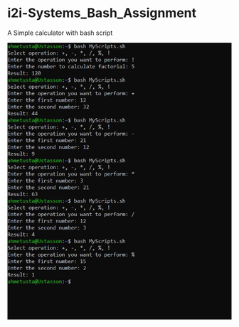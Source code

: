 # i2i-Systems_Bash_Assignment
A Simple calculator with bash script

![screenshot](https://github.com/ahmetust/i2i-Systems_Assignments/blob/master/i2i-Systems_Bash_Assignment/i2i-Systems_Bash_Assignment/1.JPG)
